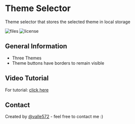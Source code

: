 # Theme Selector
Theme selector that stores the selected theme in local storage
 
![files](https://img.shields.io/github/directory-file-count/valle572/theme-selector) ![license](https://img.shields.io/github/license/valle572/theme-selector) 

## General Information
- Three Themes
- Theme buttons have borders to remain visible

## Video Tutorial
For tutorial: [click here](https://www.youtube.com/watch?v=pgGUi19x2o0)

## Contact
Created by [@valle572](https://itsvalle.com) - feel free to contact me :)
